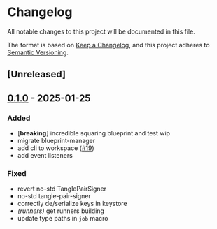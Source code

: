 # Changelog

All notable changes to this project will be documented in this file.

The format is based on [Keep a Changelog](https://keepachangelog.com/en/1.0.0/),
and this project adheres to [Semantic Versioning](https://semver.org/spec/v2.0.0.html).

## [Unreleased]

## [0.1.0](https://github.com/tangle-network/gadget/releases/tag/gadget-crypto-tangle-pair-signer-v0.1.0) - 2025-01-25

### Added

- [**breaking**] incredible squaring blueprint and test wip
- migrate blueprint-manager
- add cli to workspace ([#19](https://github.com/tangle-network/gadget/pull/19))
- add event listeners

### Fixed

- revert no-std TanglePairSigner
- no-std tangle-pair-signer
- correctly de/serialize keys in keystore
- *(runners)* get runners building
- update type paths in `job` macro
